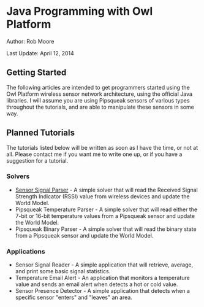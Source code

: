Java Programming with Owl Platform
==================================

Author: Rob Moore

Last Update: April 12, 2014

## Getting Started ##
The following articles are intended to get programmers started using the Owl
Platform wireless sensor network architecture, using the official Java
libraries. I will assume you are using Pipsqueak sensors of various types
throughout the tutorials, and are able to manipulate these sensors in some
way.

## Planned Tutorials ##
The tutorials listed below will be written as soon as I have the time, or not
at all.  Please contact me if you want me to write one up, or if you have a
suggestion for a tutorial.

### Solvers ###
* [Sensor Signal Parser][1] - A simple solver that will read the Received Signal
	Strength Indicator (RSSI) value from wireless devices and update the World
	Model.
* Pipsqueak Temperature Parser - A simple solver that will read either the
  7-bit or 16-bit temperature values from a Pipsqueak sensor and update the
	World Model.
* Pipsqueak Binary Parser - A simple solver that will read the binary state
  from a Pipsqueak sensor and update the World Model.

### Applications ###
* Sensor Signal Reader - A simple application that will retrieve, average, and
  print some basic signal statistics.
* Temperature Email Alert - An application that monitors a temperature value
  and sends an email alert when detects a hot or cold value.
* Sensor Presence Detector - A simple application that detects when a specific
  sensor "enters" and "leaves" an area.

[1]: 01SolverSensorSignal.html    "Sensor Signal Parser Solver"
